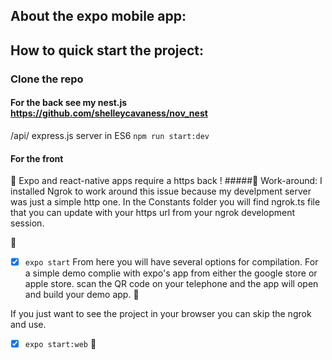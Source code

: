 ## About the expo mobile app:

## How to quick start the project:

### Clone the repo
#### For the back see my nest.js  https://github.com/shelleycavaness/nov_nest
/api/
express.js server in ES6
`npm run start:dev`

#### For the front
:trumpet: Expo and react-native apps require a https back !
#####:triangular_ruler: Work-around:
I installed Ngrok to work around this issue because my develpment server was just a simple http one. In the Constants folder you will find ngrok.ts file that you can update with your https url from your ngrok development session. 

:speak_no_evil:

* [X] `expo start`
From here you will have several options for compilation. For a simple demo complie with expo's app from either the google store or apple store. scan the QR code on your telephone and the app will open and build your demo app. 
:see_no_evil:

If you just want to see the project in your browser you can skip the ngrok and use.
* [X] `expo start:web`
:hear_no_evil:


